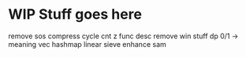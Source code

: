 # WIP Stuff goes here



remove sos
compress
cycle cnt
z func desc
remove win stuff
dp 0/1 -> meaning
vec hashmap
linear sieve
enhance sam
